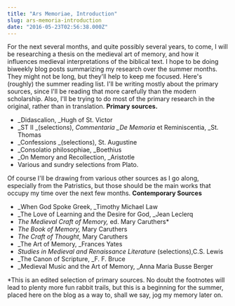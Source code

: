 ```yaml
---
title: "Ars Memoriae, Introduction"
slug: ars-memoria-introduction
date: "2016-05-23T02:56:38.000Z"
---
```


For the next several months, and quite possibly several years, to come, I will be researching a thesis on the medieval art of memory, and how it influences medieval interpretations of the biblical text. I hope to be doing biweekly blog posts summarizing my research over the summer months. They might not be long, but they'll help to keep me focused. Here's (roughly) the summer reading list. I'll be writing mostly about the primary sources, since I'll be reading that more carefully than the modern scholarship. Also, I'll be trying to do most of the primary research in the original, rather than in translation. **Primary sources.**

- \_Didascalion, \_Hugh of St. Victor
- _ST II _(selections), _Commentaria \_De Memoria_ et Reminiscentia, \_St. Thomas
- _Confessions _(selections), St. Augustine
- \_Consolatio philosophiae, \_Boethius
- \_On Memory and Recollection, \_Aristotle
- Various and sundry selections from Plato.

Of course I'll be drawing from various other sources as I go along, especially from the Patristics, but those should be the main works that occupy my time over the next few months. **Contemporary Sources**

- \_When God Spoke Greek, \_Timothy Michael Law
- \_The Love of Learning and the Desire for God, \_Jean Leclerq
- _The Medieval Craft of Memory,_ ed. Mary Caruthers\*
- _The Book of Memory,_ Mary Caruthers
- _The Craft of Thought_, Mary Caruthers
- \_The Art of Memory, \_Frances Yates
- _Studies in Medieval and Renaissance Literature_ (selections),C.S. Lewis
- \_The Canon of Scripture, \_F. F. Bruce
- \_Medieval Music and the Art of Memory, \_Anna Maria Busse Berger

\*This is an edited selection of primary sources. No doubt the footnotes will lead to plenty more fun rabbit trails, but this is a beginning for the summer, placed here on the blog as a way to, shall we say, jog my memory later on.
